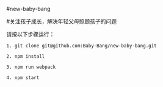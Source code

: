 #new-baby-bang

#关注孩子成长，解决年轻父母照顾孩子的问题

请按以下步骤运行：

```
1. git clone git@github.com:Baby-Bang/new-baby-bang.git
```
```
2. npm install
```
```
3. npm run webpack
```
```
4. npm start
```
